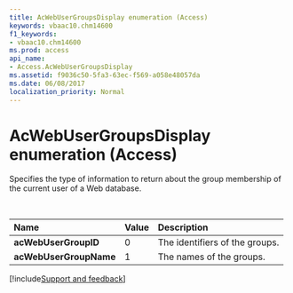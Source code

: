 ```yaml
---
title: AcWebUserGroupsDisplay enumeration (Access)
keywords: vbaac10.chm14600
f1_keywords:
- vbaac10.chm14600
ms.prod: access
api_name:
- Access.AcWebUserGroupsDisplay
ms.assetid: f9036c50-5fa3-63ec-f569-a058e48057da
ms.date: 06/08/2017
localization_priority: Normal
---
```



# AcWebUserGroupsDisplay enumeration (Access)

Specifies the type of information to return about the group membership of the current user of a Web database.

<br/>

|Name|Value|Description|
|:-----|:-----|:-----|
|**acWebUserGroupID**|0|The identifiers of the groups.|
|**acWebUserGroupName**|1|The names of the groups.|

[!include[Support and feedback](~/includes/feedback-boilerplate.md)]